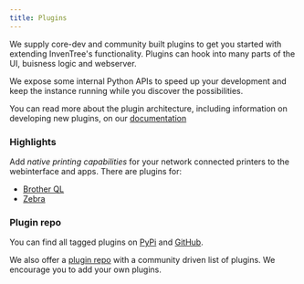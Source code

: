```yaml
---
title: Plugins
---
```

We supply core-dev and community built plugins to get you started with extending InvenTree's functionality. Plugins can hook into many parts of the UI, buisness logic and webserver.

We expose some internal Python APIs to speed up your development and keep the instance running while you discover the possibilities.

You can read more about the plugin architecture, including information on developing new plugins, on our [documentation](https://docs.inventree.org/en/stable/extend/plugins/)

### Highlights

Add *native printing capabilities* for your network connected printers to the webinterface and apps. There are plugins for:
- [Brother QL](https://pypi.org/project/inventree-brother-plugin/)
- [Zebra](https://github.com/SergeoLacruz/inventree-zebra-plugin)

### Plugin repo

You can find all tagged plugins on [PyPi](https://pypi.org/search/?q=inventree-plugin) and [GitHub](https://github.com/topics/inventreeplugins).

We also offer a [plugin repo](../../plugins.html) with a community driven list of plugins. We encourage you to add your own plugins.
